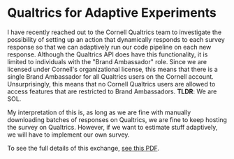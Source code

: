 # Qualtrics for Adaptive Experiments

I have recently reached out to the Cornell Qualtrics team to investigate
the possibility of setting up an action that dynamically responds to
each survey response so that we can adaptively run our code pipeline on
each new response. Although the Qualtrics API does have this
functionality, it is limited to individuals with the "Brand Ambassador"
role. Since we are licensed under Cornell's organizational license, this
means that there is a single Brand Ambassador for all Qualtrics users on
the Cornell account. Unsurprisingly, this means that no Cornell
Qualtrics users are allowed to access features that are restricted to
Brand Ambassadors. **TLDR**: We are SOL.

My interpretation of this is, as long as we are fine with manually
downloading batches of responses on Qualtrics, we are fine to keep hosting
the survey on Qualtrics. However, if we want to estimate stuff adaptively,
we will have to implement our own survey.

To see the full details of this exchange,
[see this PDF](qualtrics-service-request.pdf).